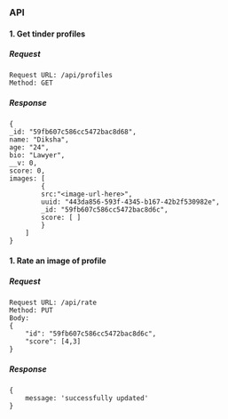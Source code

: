 ### API

#### 1. Get tinder profiles

##### Request
```
Request URL: /api/profiles
Method: GET

```
##### Response
```
{
_id: "59fb607c586cc5472bac8d68",
name: "Diksha",
age: "24",
bio: "Lawyer",
__v: 0,
score: 0,
images: [
        {
        src:"<image-url-here>",
        uuid: "443da856-593f-4345-b167-42b2f530982e",
        _id: "59fb607c586cc5472bac8d6c",
        score: [ ]
        }
    ]
}
```

#### 1. Rate an image of profile

##### Request
```
Request URL: /api/rate
Method: PUT
Body:
{
	"id": "59fb607c586cc5472bac8d6c",
	"score": [4,3]
}

```
##### Response
```
{
    message: 'successfully updated'
}
```
